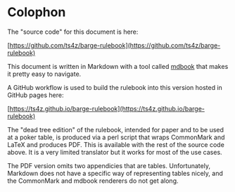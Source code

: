 Colophon
========

The "source code" for this document is here:

[https://github.com/ts4z/barge-rulebook](https://github.com/ts4z/barge-rulebook)

This document is written in Markdown with a tool called
[mdbook](https://rust-lang.github.io/mdBook/) that makes it pretty easy to
navigate.

A GitHub workflow is used to build the rulebook into this version hosted in
GitHub pages here:

[https://ts4z.github.io/barge-rulebook](https://ts4z.github.io/barge-rulebook)

The "dead tree edition" of the rulebook, intended for paper and to be used at a
poker table, is produced via a perl script that wraps CommonMark and LaTeX and
produces PDF. This is available with the rest of the source code above.  It is
a very limited translator but it works for most of the use cases.

The PDF version omits two appendicies that are tables.  Unfortunately, Markdown does
not have a specific way of representing tables nicely, and the CommonMark and mdbook
renderers do not get along.
